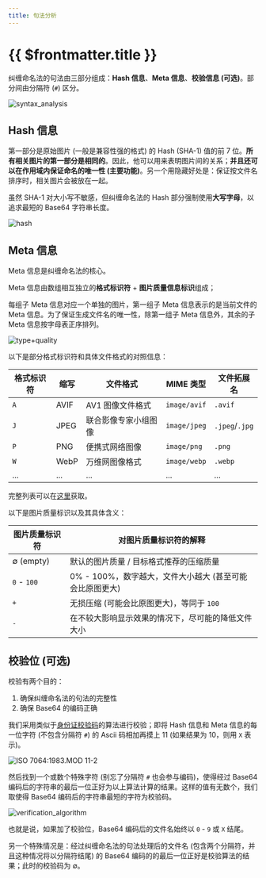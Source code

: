 ```yaml
---
title: 句法分析
---
```


# {{ $frontmatter.title }}

纠缠命名法的句法由三部分组成：**Hash 信息**、**Meta 信息**、**校验信息 (可选)**。部分间由分隔符 (`#`) 区分。

![syntax_analysis](/images/4_syntax_analysis.png)

## Hash 信息

第一部分是原始图片 (一般是兼容性强的格式) 的 Hash (SHA-1) 值的前 7 位。**所有相关图片的第一部分是相同的**。因此，他可以用来表明图片间的关系；**并且还可以在作用域内保证命名的唯一性 (主要功能)**。另一个用隐藏好处是：保证按文件名排序时，相关图片会被放在一起。

虽然 SHA-1 对大小写不敏感，但纠缠命名法的 Hash 部分强制使用**大写字母**，以追求最短的 Base64 字符串长度。

![hash](/images/5_hash.png)

## Meta 信息

Meta 信息是纠缠命名法的核心。

Meta 信息由数组相互独立的**格式标识符** + **图片质量信息标识**组成；

每组子 Meta 信息对应一个单独的图片，第一组子 Meta 信息表示的是当前文件的 Meta 信息。为了保证生成文件名的唯一性，除第一组子 Meta 信息外，其余的子 Meta 信息按字母表正序排列。

![type+quality](/images/6_type+quality.png)

以下是部分格式标识符和具体文件格式的对照信息：

| 格式标识符 | 缩写 | 文件格式             | MIME 类型    | 文件拓展名     |
| ---------- | ---- | -------------------- | ------------ | -------------- |
| `A`        | AVIF | AV1 图像文件格式     | `image/avif` | `.avif`        |
| `J`        | JPEG | 联合影像专家小组图像 | `image/jpeg` | `.jpeg`/`.jpg` |
| `P`        | PNG  | 便携式网络图像       | `image/png`  | `.png`         |
| `W`        | WebP | 万维网图像格式       | `image/webp` | `.webp`        |
| ...        | ...  | ...                  | ...          | ...            |

完整列表可以在[这里](#格式标识符和具体文件格式的对照信息)获取。

以下是图片质量标识以及其具体含义：

| 图片质量标识符 | 对图片质量标识符的解释                                   |
| -------------- | -------------------------------------------------------- |
| ∅ (empty)      | 默认的图片质量 / 目标格式推荐的压缩质量                  |
| `0` - `100`    | 0% - 100%，数字越大，文件大小越大 (甚至可能会比原图更大) |
| `+`            | 无损压缩 (可能会比原图更大)，等同于 `100`                |
| `-`            | 在不较大影响显示效果的情况下，尽可能的降低文件大小       |

## 校验位 (可选)

校验有两个目的：

1. 确保纠缠命名法的句法的完整性
2. 确保 Base64 的编码正确

我们采用类似于[身份证校验码](https://zh.wikipedia.org/wiki/校验码#各地身份证算法)的算法进行校验；即将 Hash 信息和 Meta 信息的每一位字符 (不包含分隔符 `#`) 的 Ascii 码相加再摸上 11 (如果结果为 10，则用 `X` 表示)。

![ISO 7064:1983.MOD 11-2](/images/iso_7064_1983_mod11_2.png)

然后找到一个或数个特殊字符 (别忘了分隔符 `#` 也会参与编码)，使得经过 Base64 编码后的字符串的最后一位正好为以上算法计算的结果。这样的值有无数个，我们取使得 Base64 编码后的字符串最短的字符为校验码。

![verification_algorithm](/images/7_verification_algorithm.png)

也就是说，如果加了校验位，Base64 编码后的文件名始终以 `0` - `9` 或 `X` 结尾。

另一个特殊情况是：经过纠缠命名法的句法处理后的文件名 (包含两个分隔符，并且这种情况将以分隔符结尾) 的 Base64 编码的的最后一位正好是校验算法的结果；此时的校验码为 ∅。
